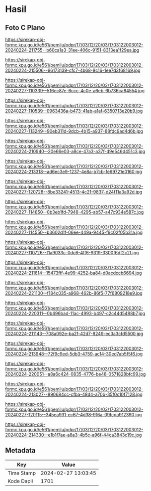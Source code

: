 # Hasil

## Foto C Plano

https://sirekap-obj-formc.kpu.go.id/e561/pemilu/pdpr/17/03/12/20/03/1703122003012-20240224-211755--b60ca1a3-31ee-406c-9151-8313ea1f29ea.jpg

https://sirekap-obj-formc.kpu.go.id/e561/pemilu/pdpr/17/03/12/20/03/1703122003012-20240224-215506--96173139-cfc7-4b68-8c16-1ee7d3f68169.jpg

https://sirekap-obj-formc.kpu.go.id/e561/pemilu/pdpr/17/03/12/20/03/1703122003012-20240227-110339--516ec87e-6ccc-4c0e-a6eb-6b736ca64554.jpg

https://sirekap-obj-formc.kpu.go.id/e561/pemilu/pdpr/17/03/12/20/03/1703122003012-20240227-110539--0963436a-b473-41ab-a1af-6350713e20b9.jpg

https://sirekap-obj-formc.kpu.go.id/e561/pemilu/pdpr/17/03/12/20/03/1703122003012-20240227-113249--90eb311d-9dcb-4b15-a937-88fdc9ad4d6b.jpg

https://sirekap-obj-formc.kpu.go.id/e561/pemilu/pdpr/17/03/12/20/03/1703122003012-20240224-210940--20e66e03-a8ce-47a3-a37f-d9e546d451c3.jpg

https://sirekap-obj-formc.kpu.go.id/e561/pemilu/pdpr/17/03/12/20/03/1703122003012-20240224-213318--ad6ec3e9-1237-4e8a-b7cb-fe69721e0160.jpg

https://sirekap-obj-formc.kpu.go.id/e561/pemilu/pdpr/17/03/12/20/03/1703122003012-20240227-120728--8be33241-4513-4c21-9837-d24f11a3a92d.jpg

https://sirekap-obj-formc.kpu.go.id/e561/pemilu/pdpr/17/03/12/20/03/1703122003012-20240227-114850--0b3eb1fd-7948-4295-ab57-a47c934e587c.jpg

https://sirekap-obj-formc.kpu.go.id/e561/pemilu/pdpr/17/03/12/20/03/1703122003012-20240227-114550--b3602d1f-06ee-449a-9445-f9c02f05b31a.jpg

https://sirekap-obj-formc.kpu.go.id/e561/pemilu/pdpr/17/03/12/20/03/1703122003012-20240227-110726--f1a9033c-0dc6-4ff6-9319-3300f6df2c2f.jpg

https://sirekap-obj-formc.kpu.go.id/e561/pemilu/pdpr/17/03/12/20/03/1703122003012-20240224-211614--15473fff-4e99-4252-ba84-d0acdccb6694.jpg

https://sirekap-obj-formc.kpu.go.id/e561/pemilu/pdpr/17/03/12/20/03/1703122003012-20240224-221100--f184c035-a968-462b-86f5-77f6809218e9.jpg

https://sirekap-obj-formc.kpu.go.id/e561/pemilu/pdpr/17/03/12/20/03/1703122003012-20240224-220311--0b496bad-11ac-4993-b497-c2c44d5488b7.jpg

https://sirekap-obj-formc.kpu.go.id/e561/pemilu/pdpr/17/03/12/20/03/1703122003012-20240224-211143--708a092e-ba2f-42d7-8249-ec3a3cfd5500.jpg

https://sirekap-obj-formc.kpu.go.id/e561/pemilu/pdpr/17/03/12/20/03/1703122003012-20240224-213948--72f9c9ed-5db3-4759-ac14-30ed7ab5f5f6.jpg

https://sirekap-obj-formc.kpu.go.id/e561/pemilu/pdpr/17/03/12/20/03/1703122003012-20240224-220051--a8a6c424-0835-4776-be48-0571828bfc99.jpg

https://sirekap-obj-formc.kpu.go.id/e561/pemilu/pdpr/17/03/12/20/03/1703122003012-20240224-213027--890684cc-cfba-48d4-a70b-35f0c10f7128.jpg

https://sirekap-obj-formc.kpu.go.id/e561/pemilu/pdpr/17/03/12/20/03/1703122003012-20240227-120115--345ea931-ec67-4d38-9f6a-09fcda912390.jpg

https://sirekap-obj-formc.kpu.go.id/e561/pemilu/pdpr/17/03/12/20/03/1703122003012-20240224-214330--e1b1f7ae-a8a3-4b5c-a96f-44ca3843c19c.jpg


## Metadata

| Key        | Value               |
| ---------- | ------------------- |
| Time Stamp | 2024-02-27 13:03:45 |
| Kode Dapil | 1701                |



